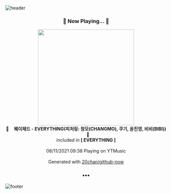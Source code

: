 ![header](https://capsule-render.vercel.app/api?type=wave&height=170&section=header&text=Hi.%20I'm%20SHIFT&fontColor=090707&fontAlignX=45&fontAlignY=65&fontSize=100)

<h3 align="center">🎵 Now Playing... 🎵</h3>
<p align="center">
  <a href="https://music.youtube.com/watch?v=jKmib7okBdY">
    <img width="300" src="https://lh3.googleusercontent.com/kR2JdGsrIE0FaZS1N6nGtej4julucCI6jGGLXNBoLvvfh8EjOd5OeMn60cxGuPor01cAPrVuNFOPZ8NP">
  </a>
  <br>
  🎵&nbsp&nbsp&nbsp <b>웨이체드 - EVERYTHING(피처링: 창모(CHANGMO), 쿠기, 윤진영, 비비(BIBI))</b> &nbsp&nbsp&nbsp🎵
  <br>
  included in <b>[ EVERYTHING ]</b>
  
  <br />
  <br />
  08/11/2021 09:38 Playing on YTMusic
  <br />
  <br />
  Generated with <a href="https://github.com/20chan/github-now">20chan/github-now</a>
</p>

<h3 align="center">•••</h3>

![footer](https://capsule-render.vercel.app/api?type=wave&height=150&section=footer)

